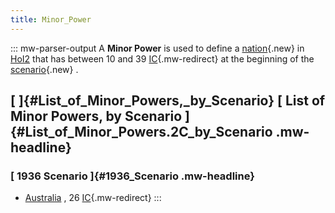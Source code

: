 ```yaml
---
title: Minor_Power
---
```


::: mw-parser-output
A **Minor Power** is used to define a
[nation](/wiki/index.php?title=Nation&action=edit&redlink=1 "Nation (page does not exist)"){.new}
in [HoI2](/wiki/HoI2 "HoI2") that has between 10 and 39
[IC](/wiki/IC "IC"){.mw-redirect} at the beginning of the
[scenario](/wiki/index.php?title=Scenario&action=edit&redlink=1 "Scenario (page does not exist)"){.new}
.

## [ ]{#List_of_Minor_Powers,\_by_Scenario} [ List of Minor Powers, by Scenario ]{#List_of_Minor_Powers.2C_by_Scenario .mw-headline}

### [ 1936 Scenario ]{#1936_Scenario .mw-headline}

- [Australia](/wiki/Australia "Australia") , 26
  [IC](/wiki/IC "IC"){.mw-redirect}
  :::
